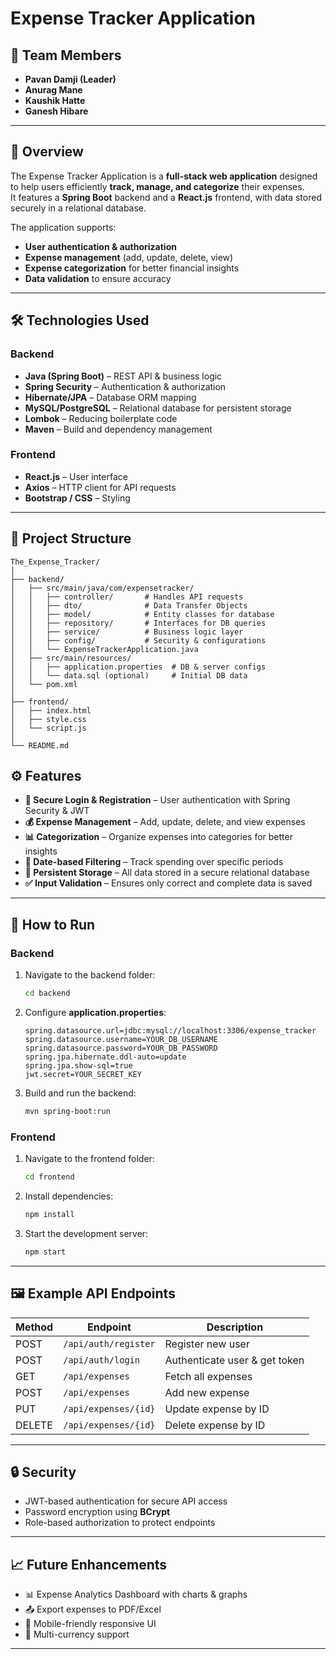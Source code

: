 # Expense Tracker Application

## 👥 Team Members
- **Pavan Damji (Leader)**
- **Anurag Mane**
- **Kaushik Hatte**
- **Ganesh Hibare**

---

## 📌 Overview
The Expense Tracker Application is a **full-stack web application** designed to help users efficiently **track, manage, and categorize** their expenses.  
It features a **Spring Boot** backend and a **React.js** frontend, with data stored securely in a relational database.

The application supports:
- **User authentication & authorization**  
- **Expense management** (add, update, delete, view)  
- **Expense categorization** for better financial insights  
- **Data validation** to ensure accuracy  

---

## 🛠 Technologies Used
### Backend
- **Java (Spring Boot)** – REST API & business logic
- **Spring Security** – Authentication & authorization
- **Hibernate/JPA** – Database ORM mapping
- **MySQL/PostgreSQL** – Relational database for persistent storage
- **Lombok** – Reducing boilerplate code
- **Maven** – Build and dependency management

### Frontend
- **React.js** – User interface
- **Axios** – HTTP client for API requests
- **Bootstrap / CSS** – Styling

---

## 📂 Project Structure
```
The_Expense_Tracker/
│
├── backend/
│   ├── src/main/java/com/expensetracker/
│   │   ├── controller/       # Handles API requests
│   │   ├── dto/              # Data Transfer Objects
│   │   ├── model/            # Entity classes for database
│   │   ├── repository/       # Interfaces for DB queries
│   │   ├── service/          # Business logic layer
│   │   ├── config/           # Security & configurations
│   │   └── ExpenseTrackerApplication.java
│   ├── src/main/resources/
│   │   ├── application.properties  # DB & server configs
│   │   └── data.sql (optional)     # Initial DB data
│   └── pom.xml
│
├── frontend/
│   ├── index.html
│   ├── style.css
│   └── script.js
│
└── README.md
```

## ⚙ Features
- **🔑 Secure Login & Registration** – User authentication with Spring Security & JWT  
- **💰 Expense Management** – Add, update, delete, and view expenses  
- **📊 Categorization** – Organize expenses into categories for better insights  
- **📅 Date-based Filtering** – Track spending over specific periods  
- **💾 Persistent Storage** – All data stored in a secure relational database  
- **✅ Input Validation** – Ensures only correct and complete data is saved  

---

## 🚀 How to Run
### Backend
1. Navigate to the backend folder:
   ```bash
   cd backend
   ```
2. Configure **application.properties**:
   ```properties
   spring.datasource.url=jdbc:mysql://localhost:3306/expense_tracker
   spring.datasource.username=YOUR_DB_USERNAME
   spring.datasource.password=YOUR_DB_PASSWORD
   spring.jpa.hibernate.ddl-auto=update
   spring.jpa.show-sql=true
   jwt.secret=YOUR_SECRET_KEY
   ```
3. Build and run the backend:
   ```bash
   mvn spring-boot:run
   ```

### Frontend
1. Navigate to the frontend folder:
   ```bash
   cd frontend
   ```
2. Install dependencies:
   ```bash
   npm install
   ```
3. Start the development server:
   ```bash
   npm start
   ```

---

## 🖼 Example API Endpoints
| Method | Endpoint                  | Description                  |
|--------|---------------------------|------------------------------|
| POST   | `/api/auth/register`      | Register new user            |
| POST   | `/api/auth/login`         | Authenticate user & get token|
| GET    | `/api/expenses`           | Fetch all expenses           |
| POST   | `/api/expenses`           | Add new expense              |
| PUT    | `/api/expenses/{id}`      | Update expense by ID         |
| DELETE | `/api/expenses/{id}`      | Delete expense by ID         |

---

## 🔒 Security
- JWT-based authentication for secure API access  
- Password encryption using **BCrypt**  
- Role-based authorization to protect endpoints  

---

## 📈 Future Enhancements
- 📊 Expense Analytics Dashboard with charts & graphs  
- 📤 Export expenses to PDF/Excel  
- 📱 Mobile-friendly responsive UI  
- 📌 Multi-currency support  

---
